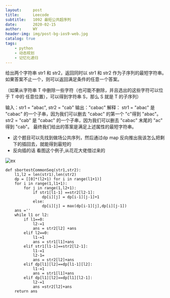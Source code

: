 ```yaml
---
layout:     post
title:      Leecode
subtitle:   1092 最短公共超序列
date:       2020-02-15
author:     WY
header-img: img/post-bg-ios9-web.jpg
catalog: true
tags:
    - python
    - 动态规划
    - 记忆化递归
---
```


给出两个字符串 str1 和 str2，返回同时以 str1 和 str2 作为子序列的最短字符串。如果答案不止一个，则可以返回满足条件的任意一个答案。

（如果从字符串 T 中删除一些字符（也可能不删除，并且选出的这些字符可以位于 T 中的 任意位置），可以得到字符串 S，那么 S 就是 T 的子序列）

输入：str1 = "abac", str2 = "cab"
输出："cabac"
解释：
str1 = "abac" 是 "cabac" 的一个子串，因为我们可以删去 "cabac" 的第一个 "c"得到 "abac"。 
str2 = "cab" 是 "cabac" 的一个子串，因为我们可以删去 "cabac" 末尾的 "ac" 得到 "cab"。
最终我们给出的答案是满足上述属性的最短字符串。

- 这个题目可以先找到做场公共序列，然后通过dp map 反向推出我该怎么把剩下的插回去，就能得到最短的
- 反向插的话 看图这个例子,从花花大佬借过来的

![ex](https://raw.githubusercontent.com/ywangeq/ywangeq.github.io/master/img/lt1092-ep251.png)

```
def sbortestCommonSeq(str1,str2):
    l1,l2 = len(str1),len(str2)
    dp = [[0]*(l2+1) for i in range(l1+1)]
    for i in range(1,l1+1):
        for j in range(1,l2+1):
            if str1[l1-1] ==str2[l2-1]:
                dp[i][j] = dp[i-1][j-1]+1
            else:
                dp[i][j] = max(dp[i-1][j],dp[i][j-1])
    ans =''
    while l1 or l2:
        if l1==0:
            l2-=1
            ans = str2[l2] +ans
        elif l2==0:
            l1-=1
            ans = str1[l1]+ans
        elif str1[l1-1]==str2[l2-1]:
            l1-=1
            l2-1=
            ans = str2[l2]+ans
        elif dp[l1][l2]==dp[l1-1][l2]:
            l1-=1
            ans = str1[l1]+ans
        elif dp[l1][l2]==dp[l1][l2-1]:
            l2-=1
            ans =str2[l2]+ans
    return ans
```